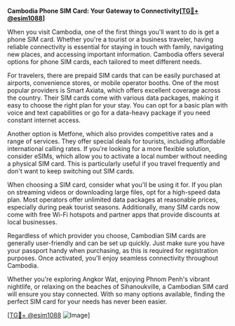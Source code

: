 **Cambodia Phone SIM Card: Your Gateway to Connectivity[[TG💪+ @esim1088](https://t.me/s/esim1088)]**

When you visit Cambodia, one of the first things you'll want to do is get a phone SIM card. Whether you're a tourist or a business traveler, having reliable connectivity is essential for staying in touch with family, navigating new places, and accessing important information. Cambodia offers several options for phone SIM cards, each tailored to meet different needs.

For travelers, there are prepaid SIM cards that can be easily purchased at airports, convenience stores, or mobile operator booths. One of the most popular providers is Smart Axiata, which offers excellent coverage across the country. Their SIM cards come with various data packages, making it easy to choose the right plan for your stay. You can opt for a basic plan with voice and text capabilities or go for a data-heavy package if you need constant internet access.

Another option is Metfone, which also provides competitive rates and a range of services. They offer special deals for tourists, including affordable international calling rates. If you're looking for a more flexible solution, consider eSIMs, which allow you to activate a local number without needing a physical SIM card. This is particularly useful if you travel frequently and don't want to keep switching out SIM cards.

When choosing a SIM card, consider what you'll be using it for. If you plan on streaming videos or downloading large files, opt for a high-speed data plan. Most operators offer unlimited data packages at reasonable prices, especially during peak tourist seasons. Additionally, many SIM cards now come with free Wi-Fi hotspots and partner apps that provide discounts at local businesses.

Regardless of which provider you choose, Cambodian SIM cards are generally user-friendly and can be set up quickly. Just make sure you have your passport handy when purchasing, as this is required for registration purposes. Once activated, you'll enjoy seamless connectivity throughout Cambodia.

Whether you're exploring Angkor Wat, enjoying Phnom Penh's vibrant nightlife, or relaxing on the beaches of Sihanoukville, a Cambodian SIM card will ensure you stay connected. With so many options available, finding the perfect SIM card for your needs has never been easier. 

[[TG💪+ @esim1088](https://t.me/s/esim1088) ![Image](https://i.postimg.cc/Y0z9fWf4/image.png)]